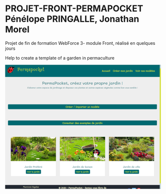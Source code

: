 # PROJET-FRONT-PERMAPOCKET Pénélope PRINGALLE, Jonathan Morel

Projet de fin de formation WebForce 3- module Front, réalisé en quelques jours

Help to create a template of a garden in permaculture 

<img src="img/page d'accueil.png">
